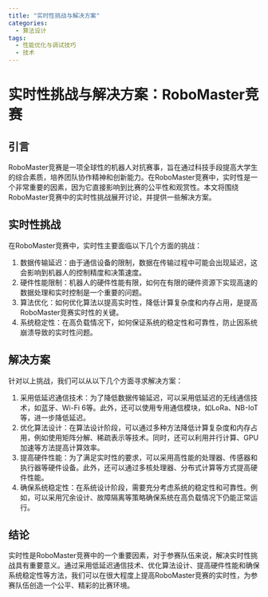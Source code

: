 ```yaml
---  
title: "实时性挑战与解决方案"  
categories:  
  - 算法设计  
tags: 
  - 性能优化与调试技巧 
  - 技术  
---  
```


# 实时性挑战与解决方案：RoboMaster竞赛

## 引言

RoboMaster竞赛是一项全球性的机器人对抗赛事，旨在通过科技手段提高大学生的综合素质，培养团队协作精神和创新能力。在RoboMaster竞赛中，实时性是一个非常重要的因素，因为它直接影响到比赛的公平性和观赏性。本文将围绕RoboMaster竞赛中的实时性挑战展开讨论，并提供一些解决方案。

## 实时性挑战

在RoboMaster竞赛中，实时性主要面临以下几个方面的挑战：

1. 数据传输延迟：由于通信设备的限制，数据在传输过程中可能会出现延迟，这会影响到机器人的控制精度和决策速度。
2. 硬件性能限制：机器人的硬件性能有限，如何在有限的硬件资源下实现高速的数据处理和实时控制是一个重要的问题。
3. 算法优化：如何优化算法以提高实时性，降低计算复杂度和内存占用，是提高RoboMaster竞赛实时性的关键。
4. 系统稳定性：在高负载情况下，如何保证系统的稳定性和可靠性，防止因系统崩溃导致的实时性问题。

## 解决方案

针对以上挑战，我们可以从以下几个方面寻求解决方案：

1. 采用低延迟通信技术：为了降低数据传输延迟，可以采用低延迟的无线通信技术，如蓝牙、Wi-Fi 6等。此外，还可以使用专用通信模块，如LoRa、NB-IoT等，进一步降低延迟。
2. 优化算法设计：在算法设计阶段，可以通过多种方法降低计算复杂度和内存占用，例如使用矩阵分解、稀疏表示等技术。同时，还可以利用并行计算、GPU加速等方法提高计算效率。
3. 提高硬件性能：为了满足实时性的要求，可以采用高性能的处理器、传感器和执行器等硬件设备。此外，还可以通过多核处理器、分布式计算等方式提高硬件性能。
4. 确保系统稳定性：在系统设计阶段，需要充分考虑系统的稳定性和可靠性。例如，可以采用冗余设计、故障隔离等策略确保系统在高负载情况下仍能正常运行。

## 结论

实时性是RoboMaster竞赛中的一个重要因素，对于参赛队伍来说，解决实时性挑战具有重要意义。通过采用低延迟通信技术、优化算法设计、提高硬件性能和确保系统稳定性等方法，我们可以在很大程度上提高RoboMaster竞赛的实时性，为参赛队伍创造一个公平、精彩的比赛环境。 
